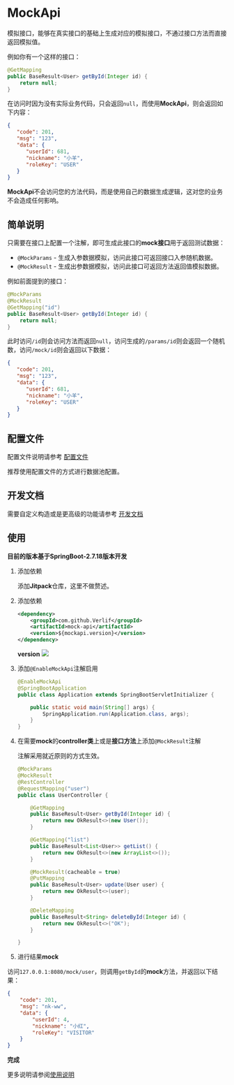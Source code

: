 # MockApi

模拟接口，能够在真实接口的基础上生成对应的模拟接口，不通过接口方法而直接返回模拟值。

例如你有一个这样的接口：

```java
@GetMapping
public BaseResult<User> getById(Integer id) {
    return null;
}
```

在访问时因为没有实际业务代码，只会返回`null`，而使用**MockApi**，则会返回如下内容：

```json
{
   "code": 201,
   "msg": "123",
   "data": {
      "userId": 681,
      "nickname": "小羊",
      "roleKey": "USER"
   }
}
```

**MockApi**不会访问您的方法代码，而是使用自己的数据生成逻辑，这对您的业务不会造成任何影响。

## 简单说明

只需要在接口上配置一个注解，即可生成此接口的**mock接口**用于返回测试数据：

- `@MockParams` - 生成入参数据模拟，访问此接口可返回接口入参随机数据。
- `@MockResult` - 生成出参数据模拟，访问此接口可返回方法返回值模拟数据。

例如前面提到的接口：

```java
@MockParams
@MockResult
@GetMapping("id")
public BaseResult<User> getById(Integer id) {
    return null;
}
```

此时访问`/id`则会访问方法而返回`null`，访问生成的`/params/id`则会返回一个随机数，访问`/mock/id`则会返回以下数据：

```json
{
   "code": 201,
   "msg": "123",
   "data": {
      "userId": 681,
      "nickname": "小羊",
      "roleKey": "USER"
   }
}
```

## 配置文件

配置文件说明请参考 [配置文件](docs/配置文件.md)

推荐使用配置文件的方式进行数据池配置。

## 开发文档

需要自定义构造或是更高级的功能请参考 [开发文档](docs/开发文档.md)

## 使用

**目前的版本基于SpringBoot-2.7.18版本开发**

1. 添加依赖

   添加**Jitpack**仓库，这里不做赘述。

2. 添加依赖

   ```xml
   <dependency>
       <groupId>com.github.Verlif</groupId>
       <artifactId>mock-api</artifactId>
       <version>${mockapi.version}</version>
   </dependency>
   ```

   **version**  [![](https://jitpack.io/v/Verlif/mock-api.svg)](https://jitpack.io/#Verlif/mock-api)

3. 添加`@EnableMockApi`注解启用

   ```java
   @EnableMockApi
   @SpringBootApplication
   public class Application extends SpringBootServletInitializer {
   
       public static void main(String[] args) {
           SpringApplication.run(Application.class, args);
       }
   }
   ```

4. 在需要**mock**的**controller类**上或是**接口方法**上添加`@MockResult`注解

   注解采用就近原则的方式生效。

   ```java
   @MockParams
   @MockResult
   @RestController
   @RequestMapping("user")
   public class UserController {
   
       @GetMapping
       public BaseResult<User> getById(Integer id) {
           return new OkResult<>(new User());
       }
   
       @GetMapping("list")
       public BaseResult<List<User>> getList() {
           return new OkResult<>(new ArrayList<>());
       }
   
       @MockResult(cacheable = true)
       @PutMapping
       public BaseResult<User> update(User user) {
           return new OkResult<>(user);
       }
   
       @DeleteMapping
       public BaseResult<String> deleteById(Integer id) {
           return new OkResult<>("OK");
       }
   
   }
   ```

5. 进行结果**mock**

访问`127.0.0.1:8080/mock/user`，则调用`getById`的**mock**方法，并返回以下结果：

```json
{
    "code": 201,
    "msg": "nk-ww",
    "data": {
        "userId": 4,
        "nickname": "小红",
        "roleKey": "VISITOR"
    }
}
```

**完成**

更多说明请参阅[使用说明](docs/使用说明.md)
